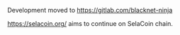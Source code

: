 Development moved to https://gitlab.com/blacknet-ninja

https://selacoin.org/ aims to continue on SelaCoin chain.
